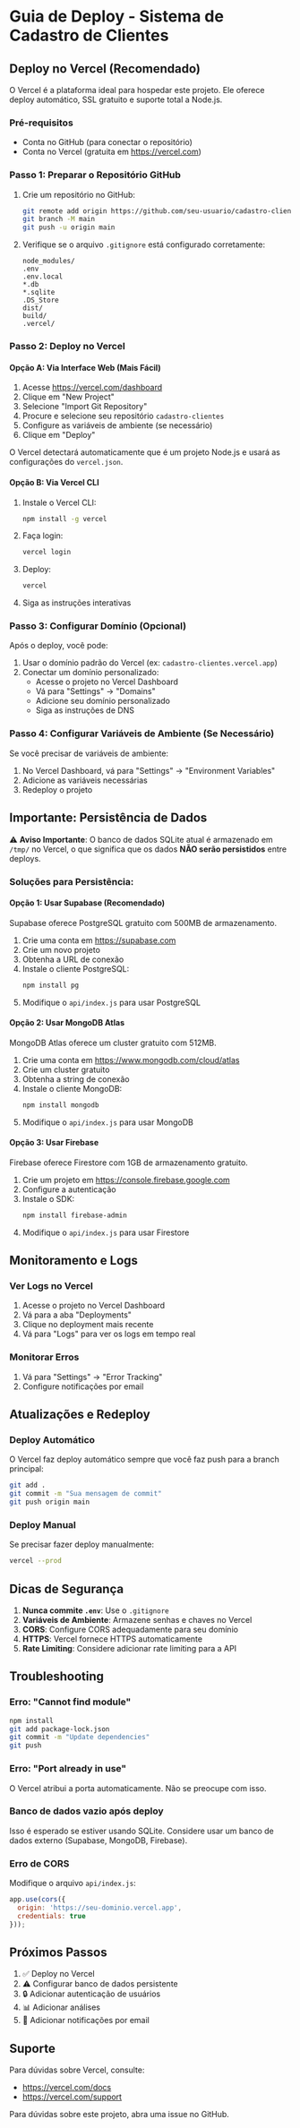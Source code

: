 # Guia de Deploy - Sistema de Cadastro de Clientes

## Deploy no Vercel (Recomendado)

O Vercel é a plataforma ideal para hospedar este projeto. Ele oferece deploy automático, SSL gratuito e suporte total a Node.js.

### Pré-requisitos

- Conta no GitHub (para conectar o repositório)
- Conta no Vercel (gratuita em https://vercel.com)

### Passo 1: Preparar o Repositório GitHub

1. Crie um repositório no GitHub:
   ```bash
   git remote add origin https://github.com/seu-usuario/cadastro-clientes.git
   git branch -M main
   git push -u origin main
   ```

2. Verifique se o arquivo `.gitignore` está configurado corretamente:
   ```
   node_modules/
   .env
   .env.local
   *.db
   *.sqlite
   .DS_Store
   dist/
   build/
   .vercel/
   ```

### Passo 2: Deploy no Vercel

#### Opção A: Via Interface Web (Mais Fácil)

1. Acesse https://vercel.com/dashboard
2. Clique em "New Project"
3. Selecione "Import Git Repository"
4. Procure e selecione seu repositório `cadastro-clientes`
5. Configure as variáveis de ambiente (se necessário)
6. Clique em "Deploy"

O Vercel detectará automaticamente que é um projeto Node.js e usará as configurações do `vercel.json`.

#### Opção B: Via Vercel CLI

1. Instale o Vercel CLI:
   ```bash
   npm install -g vercel
   ```

2. Faça login:
   ```bash
   vercel login
   ```

3. Deploy:
   ```bash
   vercel
   ```

4. Siga as instruções interativas

### Passo 3: Configurar Domínio (Opcional)

Após o deploy, você pode:

1. Usar o domínio padrão do Vercel (ex: `cadastro-clientes.vercel.app`)
2. Conectar um domínio personalizado:
   - Acesse o projeto no Vercel Dashboard
   - Vá para "Settings" → "Domains"
   - Adicione seu domínio personalizado
   - Siga as instruções de DNS

### Passo 4: Configurar Variáveis de Ambiente (Se Necessário)

Se você precisar de variáveis de ambiente:

1. No Vercel Dashboard, vá para "Settings" → "Environment Variables"
2. Adicione as variáveis necessárias
3. Redeploy o projeto

## Importante: Persistência de Dados

⚠️ **Aviso Importante**: O banco de dados SQLite atual é armazenado em `/tmp/` no Vercel, o que significa que os dados **NÃO serão persistidos** entre deploys.

### Soluções para Persistência:

#### Opção 1: Usar Supabase (Recomendado)

Supabase oferece PostgreSQL gratuito com 500MB de armazenamento.

1. Crie uma conta em https://supabase.com
2. Crie um novo projeto
3. Obtenha a URL de conexão
4. Instale o cliente PostgreSQL:
   ```bash
   npm install pg
   ```
5. Modifique o `api/index.js` para usar PostgreSQL

#### Opção 2: Usar MongoDB Atlas

MongoDB Atlas oferece um cluster gratuito com 512MB.

1. Crie uma conta em https://www.mongodb.com/cloud/atlas
2. Crie um cluster gratuito
3. Obtenha a string de conexão
4. Instale o cliente MongoDB:
   ```bash
   npm install mongodb
   ```
5. Modifique o `api/index.js` para usar MongoDB

#### Opção 3: Usar Firebase

Firebase oferece Firestore com 1GB de armazenamento gratuito.

1. Crie um projeto em https://console.firebase.google.com
2. Configure a autenticação
3. Instale o SDK:
   ```bash
   npm install firebase-admin
   ```
4. Modifique o `api/index.js` para usar Firestore

## Monitoramento e Logs

### Ver Logs no Vercel

1. Acesse o projeto no Vercel Dashboard
2. Vá para a aba "Deployments"
3. Clique no deployment mais recente
4. Vá para "Logs" para ver os logs em tempo real

### Monitorar Erros

1. Vá para "Settings" → "Error Tracking"
2. Configure notificações por email

## Atualizações e Redeploy

### Deploy Automático

O Vercel faz deploy automático sempre que você faz push para a branch principal:

```bash
git add .
git commit -m "Sua mensagem de commit"
git push origin main
```

### Deploy Manual

Se precisar fazer deploy manualmente:

```bash
vercel --prod
```

## Dicas de Segurança

1. **Nunca commite `.env`**: Use o `.gitignore`
2. **Variáveis de Ambiente**: Armazene senhas e chaves no Vercel
3. **CORS**: Configure CORS adequadamente para seu domínio
4. **HTTPS**: Vercel fornece HTTPS automaticamente
5. **Rate Limiting**: Considere adicionar rate limiting para a API

## Troubleshooting

### Erro: "Cannot find module"

```bash
npm install
git add package-lock.json
git commit -m "Update dependencies"
git push
```

### Erro: "Port already in use"

O Vercel atribui a porta automaticamente. Não se preocupe com isso.

### Banco de dados vazio após deploy

Isso é esperado se estiver usando SQLite. Considere usar um banco de dados externo (Supabase, MongoDB, Firebase).

### Erro de CORS

Modifique o arquivo `api/index.js`:

```javascript
app.use(cors({
  origin: 'https://seu-dominio.vercel.app',
  credentials: true
}));
```

## Próximos Passos

1. ✅ Deploy no Vercel
2. ⚠️ Configurar banco de dados persistente
3. 🔒 Adicionar autenticação de usuários
4. 📊 Adicionar análises
5. 🔔 Adicionar notificações por email

## Suporte

Para dúvidas sobre Vercel, consulte:
- https://vercel.com/docs
- https://vercel.com/support

Para dúvidas sobre este projeto, abra uma issue no GitHub.

